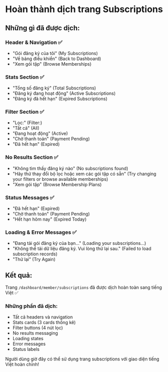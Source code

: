 # Hoàn thành dịch trang Subscriptions

## Những gì đã được dịch:

### Header & Navigation ✅
- "Gói đăng ký của tôi" (My Subscriptions)
- "Về bảng điều khiển" (Back to Dashboard) 
- "Xem gói tập" (Browse Memberships)

### Stats Section ✅
- "Tổng số đăng ký" (Total Subscriptions)
- "Đăng ký đang hoạt động" (Active Subscriptions)
- "Đăng ký đã hết hạn" (Expired Subscriptions)

### Filter Section ✅
- "Lọc:" (Filter:)
- "Tất cả" (All)
- "Đang hoạt động" (Active)
- "Chờ thanh toán" (Payment Pending)
- "Đã hết hạn" (Expired)

### No Results Section ✅
- "Không tìm thấy đăng ký nào" (No subscriptions found)
- "Hãy thử thay đổi bộ lọc hoặc xem các gói tập có sẵn" (Try changing your filters or browse available memberships)
- "Xem gói tập" (Browse Membership Plans)

### Status Messages ✅
- "Đã hết hạn" (Expired)
- "Chờ thanh toán" (Payment Pending)
- "Hết hạn hôm nay" (Expired Today)

### Loading & Error Messages ✅
- "Đang tải gói đăng ký của bạn..." (Loading your subscriptions...)
- "Không thể tải dữ liệu đăng ký. Vui lòng thử lại sau." (Failed to load subscription records)
- "Thử lại" (Try Again)

## Kết quả:
Trang `/dashboard/member/subscriptions` đã được dịch hoàn toàn sang tiếng Việt ✅

### Những phần đã dịch:
- Tất cả headers và navigation
- Stats cards (3 cards thống kê)
- Filter buttons (4 nút lọc)
- No results messaging
- Loading states
- Error messages
- Status labels

Người dùng giờ đây có thể sử dụng trang subscriptions với giao diện tiếng Việt hoàn chỉnh! 